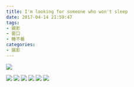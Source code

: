 ```yaml
---
title: I'm looking for someone who won't sleep
date: 2017-04-14 21:59:47
tags: 
- 摄影
- 窗口
- 睡不着
categories:
- 摄影
---
```

![](/images/2017-2-22-looking-for-someone-who-wonot-sleep/1.jpg)
<!-- more -->
![](/images/2017-2-22-looking-for-someone-who-wonot-sleep/2.jpg)
![](/images/2017-2-22-looking-for-someone-who-wonot-sleep/3.jpg)
![](/images/2017-2-22-looking-for-someone-who-wonot-sleep/4.jpg)
![](/images/2017-2-22-looking-for-someone-who-wonot-sleep/5.jpg)
![](/images/2017-2-22-looking-for-someone-who-wonot-sleep/6.jpg)
![](/images/2017-2-22-looking-for-someone-who-wonot-sleep/7.jpg)






